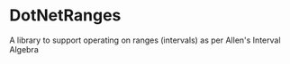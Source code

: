 # DotNetRanges
A library to support operating on ranges (intervals) as per Allen's Interval Algebra
